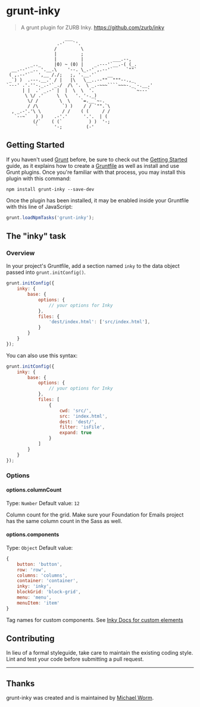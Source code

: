 # grunt-inky

> A grunt plugin for ZURB Inky. https://github.com/zurb/inky

```
                      ___
                   .-'   `'.
                  /         \
                  |         ;
                  |         |           ___.--,
         _.._     |0) ~ (0) |    _.---'`__.-( (_.
  __.--'`_.. '.__.\    '--. \_.-' ,.--'`     `""`
 ( ,.--'`   ',__ /./;   ;, '.__.'`    __
 _`) )  .---.__.' / |   |\   \__..--""  """--.,_
`---' .'.''-._.-'`_./  /\ '.  \ _.-~~~````~~~-._`-.__.'
      | |  .' _.-' |  |  \  \  '.               `~---`
       \ \/ .'     \  \   '. '-._)
        \/ /        \  \    `=.__`~-.
        / /\         `) )    / / `"".`\
  , _.-'.'\ \        / /    ( (     / /
   `--~`   ) )    .-'.'      '.'.  | (
          (/`    ( (`          ) )  '-;
           `      '-;         (-'
```

## Getting Started
If you haven't used [Grunt](http://gruntjs.com/) before, be sure to check out the [Getting Started](http://gruntjs.com/getting-started) guide, as it explains how to create a [Gruntfile](http://gruntjs.com/sample-gruntfile) as well as install and use Grunt plugins. Once you're familiar with that process, you may install this plugin with this command:

```shell
npm install grunt-inky --save-dev
```

Once the plugin has been installed, it may be enabled inside your Gruntfile with this line of JavaScript:

```js
grunt.loadNpmTasks('grunt-inky');
```

## The "inky" task

### Overview
In your project's Gruntfile, add a section named `inky` to the data object passed into `grunt.initConfig()`.

```js
grunt.initConfig({
    inky: {
        base: {
            options: {
                // your options for Inky
            },
            files: {
                'dest/index.html': ['src/index.html'],
            }
        }
    }
});
```

You can also use this syntax:

```js
grunt.initConfig({
    inky: {
        base: {
            options: {
                // your options for Inky
            },
            files: [
                {
                    cwd: 'src/',
                    src: 'index.html',
                    dest: 'dest/',
                    filter: 'isFile',
                    expand: true
                }
            ]
        }
    }
});
```

### Options

#### options.columnCount
Type: `Number`
Default value: `12`

Column count for the grid. Make sure your Foundation for Emails project has the same column count in the Sass as well.

#### options.components
Type: `Object`
Default value: 
```js
{
    button: 'button',
    row: 'row',
    columns: 'columns',
    container: 'container',
    inky: 'inky',
    blockGrid: 'block-grid',
    menu: 'menu',
    menuItem: 'item'
}
```

Tag names for custom components. See [Inky Docs for custom elements](https://github.com/zurb/inky#custom-elements)

## Contributing
In lieu of a formal styleguide, take care to maintain the existing coding style. Lint and test your code before submitting a pull request.

***

## Thanks

grunt-inky was created and is maintained by [Michael Worm](https://github.com/Miw0).
